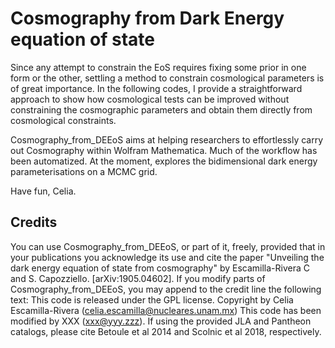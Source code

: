 # Cosmography from Dark Energy equation of state
Since any attempt to constrain the EoS requires fixing some prior in one form or the other, settling a method to 
constrain cosmological parameters is of great importance.  In the following codes, I provide a straightforward 
approach to show how cosmological tests can be improved without constraining the cosmographic parameters and 
obtain them directly from cosmological constraints.

Cosmography_from_DEEoS aims at helping researchers to effortlessly carry out Cosmography within Wolfram Mathematica. Much of the workflow has been automatized. At the moment, explores the bidimensional dark energy parameterisations on a MCMC grid. 

Have fun, Celia.

## Credits

You can use Cosmography_from_DEEoS, or part of it, freely, provided that in your publications you acknowledge its use and cite the paper "Unveiling the dark energy equation of state from cosmography" by Escamilla-Rivera C and S. Capozziello. [arXiv:1905.04602]. If you modify parts of Cosmography_from_DEEoS, you may append to the credit line the following text:
This code is released under the GPL license. Copyright by Celia Escamilla-Rivera (celia.escamilla@nucleares.unam.mx)
This code has been modified by XXX (xxx@yyy.zzz).
If using the provided JLA and Pantheon catalogs, please cite Betoule et al 2014 and Scolnic et al 2018, respectively.
